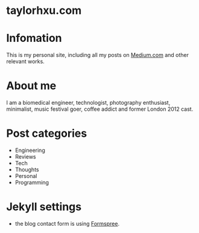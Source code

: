 taylorhxu.com
===================
# Infomation
This is my personal site, including all my posts on [Medium.com](https://medium.com/@taylorhxu) and other relevant works.

# About me
I am a biomedical engineer, technologist, photography enthusiast, minimalist, music festival goer, coffee addict and former London 2012 cast.


# Post categories
- Engineering
- Reviews
- Tech
- Thoughts
- Personal
- Programming

# Jekyll settings

- the blog contact form is using [Formspree](https://formspree.io/).